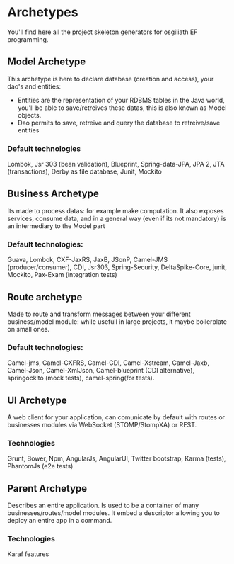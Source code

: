 # Archetypes

You'll find here all the project skeleton generators for osgiliath EF programming.

## Model Archetype

This archetype is here to declare database (creation and access), your dao's and entities:

* Entities are the representation of your RDBMS tables in the Java world, you'll be able to save/retreives these datas, this is also known as Model objects.
* Dao permits to save, retreive and query the database to retreive/save entities
 
### Default technologies
Lombok, Jsr 303 (bean validation), Blueprint, Spring-data-JPA, JPA 2, JTA (transactions), Derby as file database, Junit, Mockito

## Business Archetype

Its made to process datas: for example make computation.
It also exposes services, consume data, and in a general way (even if its not mandatory) is an intermediary to the Model part

### Default technologies:
Guava, Lombok, CXF-JaxRS, JaxB, JSonP, Camel-JMS (producer/consumer), CDI, Jsr303, Spring-Security, DeltaSpike-Core, junit, Mockito, Pax-Exam (integration tests)

## Route archetype

Made to route and transform messages between your different business/model module: while usefull in large projects, it maybe boilerplate on small ones.

### Default technologies:
Camel-jms, Camel-CXFRS, Camel-CDI, Camel-Xstream, Camel-Jaxb, Camel-Json, Camel-XmlJson, Camel-blueprint (CDI alternative), springockito (mock tests), camel-spring(for tests).

## UI Archetype
A web client for your application, can comunicate by default with routes or businesses modules via WebSocket (STOMP/StompXA) or REST.

### Technologies
Grunt, Bower, Npm, AngularJs, AngularUI, Twitter bootstrap, Karma (tests), PhantomJs (e2e tests)

## Parent Archetype
Describes an entire application. Is used to be a container of many businesses/routes/model modules.
It embed a descriptor allowing you to deploy an entire app in a command.

### Technologies
Karaf features
